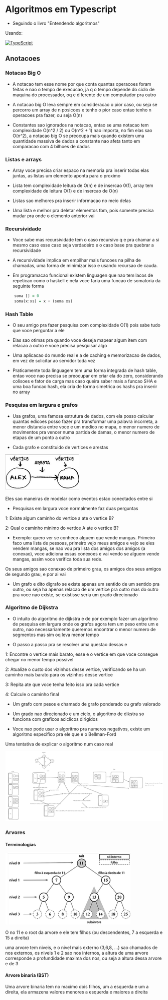 # Algoritmos em Typescript

- Seguindo o livro "Entendendo algoritmos"

Usando:

[![TypeScript](https://badgen.net/badge/icon/typescript?icon=typescript&label)](https://typescriptlang.org)

## Anotacoes

### Notacao Big O

- A notacao tem esse nome por que conta quantas operacoes foram feitas e nao o tempo de execucao, ja q o tempo depende do ciclo de maquina do processador, oq e diferente de um computador pra outro

- A notacao big O leva sempre em consideracao o pior caso, ou seja se percorro um array de n posicoes e tenho o pior caso entao tenho n operacoes pra fazer, ou seja O(n)

- Constantes sao ignorados na notacao, entao se uma notacao tem complexidade O(n^2 / 2) ou O(n^2 + 1) nao importa, no fim elas sao O(n^2), a notacao big O se preocupa mais quando existem uma quantidade massiva de dados a constante nao afeta tanto em comparacao com 4 bilhoes de dados

### Listas e arrays

- Array voce precisa criar espaco na memoria pra inserir todas elas juntas, as listas um elemento aponta para o proximo

- Lista tem complexidade leitura de O(n) e de insercao 0(1), array tem complexidade de leitura O(1) e de insercao de O(n)

- Listas sao melhores pra inserir informacao no meio delas

- Uma lista e melhor pra deletar elementos tbm, pois somente precisa mudar pra onde o elemento anterior vai  

### Recursividade

- Voce sabe mas recursividade tem o caso recursivo q e pra chamar a si mesmo caso esse caso seja verdadeiro e o caso base pra quebrar a recursividade  

- A recursividade implica em empilhar mais funcoes na pilha de chamadas, uma forma de minimizar isso e usando recursao de cauda.

- Em programacao funcional existem linguagen que nao tem lacos de repeticao como o haskell e nela voce faria uma funcao de somatoria da seguinte forma

```hs
    soma [] = 0
    soma(x:xs) = x + (soma xs)
```

### Hash Table

- O seu amigo pra fazer pesquisa com complexidade O(1) pois sabe tudo que voce perguntar a ele

- Elas sao otimas pra quando voce deseja mapear algum item com relacao a outro e voce precisa pesquisar algo

- Uma aplicacao do mundo real e a de caching e memorizacao de dados, em vez de solicitar ao servidor toda vez

- Praticamente toda linguagem tem uma forma integrada de hash table, entao voce nao precisa se preocupar em criar ela do zero, considerando colisoes e fator de carga mas caso queira saber mais a funcao SHA e uma boa funcao hash, ela cria de forma simetrica os hashs pra inserir no array

### Pesquisa em largura e grafos

- Usa grafos, uma famosa estrutura de dados, com ela posso calcular quantas edicoes posso fazer pra transformar uma palavra incorreta, a menor distancia entre voce e um medico no mapa, o menor numero de movimentos pra vencer numa partida de damas, o menor numero de etapas de um ponto a outro 

- Cada grafo e constituido de vertices e arestas

![Representacao dos grafos](assets/grafo.png)

Eles sao maneiras de modelar como eventos estao conectados entre si

- Pesquisas em largura voce normalmente faz duas perguntas

1: Existe algum caminho do vertice a ate o vertice B?

2: Qual o caminho minimo do vertice A ate o vertice B?

- Exemplo: quero ver se conheco alguem que vende mangas. Primeiro faco uma lista de pessoas, primeiro vejo meus amigos e vejo se eles vendem mangas, se nao vou pra lista dos amigos dos amigos (a conexao), voce adiciona essas conexoes e vai vendo se alguem vende mangas, assim voce verifica toda sua rede.

Os seus amigos sao conexao de primeiro grau, os amigos dos seus amigos de segundo grau, e por ai vai

- Um grafo e dito digrafo se existe apenas um sentido de um sentido pra outro, ou seja ha apenas relacao de um vertice pra outro mas do outro pra voce nao existe, se existisse seria um grado direcionado


### Algoritmo de Dijkstra

- O intuito do algoritmo de dijkstra e de por exemplo fazer um algoritmo de pesquisa em largura onde os grafos agora tem um peso entre um e outro, nao necessariamente queremos encontrar o menor numero de segmentos mas sim oq leva menor tempo

- O passo a passo pra se resolver uma questao dessas e

1: Encontre o vertice mais barato, esse e o vertice em que voce consegue chegar no menor tempo possivel

2: Atualize o custo dos vizinhos desse vertice, verificando se ha um caminho mais barato para os vizinhos desse vertice

3: Repita ate que voce tenha feito isso pra cada vertice

4: Calcule o caminho final

- Um grafo com pesos e chamado de grafo ponderado ou grafo valorado

- Um grado nao direcionado e um ciclo, o algoritmo de dikstra so funciona com graficos aciclicos dirigidos

- Voce nao pode usar o algoritmo pra numeros negativos, existe um algoritmo especifico pra ele que e o Bellman-Ford

Uma tentativa de explicar o algoritmo num caso real

![Explicando o algoritmo de Djikstra](assets/djikstra.png)

### Arvores

#### Terminologias

![alt text](assets/arvore.png)

O no 11 e o root da arvore e ele tem filhos (ou descendentes, 7 a esquerda e 15 a direita)

uma arvore tem niveis, e o nivel mais externo (3,6,8, ...) sao chamados de nos externos, os niveis 1 e 2 sao nos internos, a altura de uma arvore corresponde a profundidade maxima dos nos, ou seja a altura dessa arvore e de 3

#### Arvore binaria (BST)

Uma arvore binaria tem no maximo dois filhos, um a esquerda e um a direita, ela armazena valores menores a esquerda e maiores a direita
